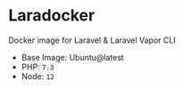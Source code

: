 # Laradocker
Docker image for Laravel & Laravel Vapor CLI

- Base Image: Ubuntu@latest
- PHP: `7.3`
- Node: `12`

